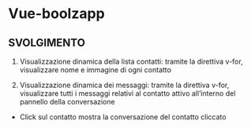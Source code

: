 Vue-boolzapp
===

## SVOLGIMENTO

1. Visualizzazione dinamica della lista contatti: tramite la direttiva v-for, visualizzare nome e immagine di ogni contatto

2. Visualizzazione dinamica dei messaggi: tramite la direttiva v-for, visualizzare tutti i messaggi relativi al contatto attivo all’interno del pannello della conversazione
  - Click sul contatto mostra la conversazione del contatto cliccato
